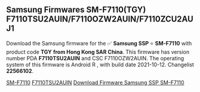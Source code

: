 <h2>Samsung Firmwares SM-F7110(TGY) F7110TSU2AUIN/F7110OZW2AUIN/F7110ZCU2AUJ1</h2>
Download the Samsung firmware for the ✅ <strong>Samsung SSP </strong> ⭐ <strong>SM-F7110</strong> with product code <strong>TGY</strong> <strong> from Hong Kong SAR China</strong>. This firmware has version number PDA <strong>F7110TSU2AUIN</strong> and CSC F7110OZW2AUIN. The operating system of this firmware is Android R , with build date 2021-10-12. Changelist <strong>22566102</strong>.


[SM-F7110](https://samfirm.shop/samsung/model/SM-F7110)
[F7110TSU2AUIN](https://samfirm.shop/samsung/pda/F7110TSU2AUIN)
[Download Firmware Samsung SSP SM-F7110](https://samfirm.shop/samsung/firmware/463957)
